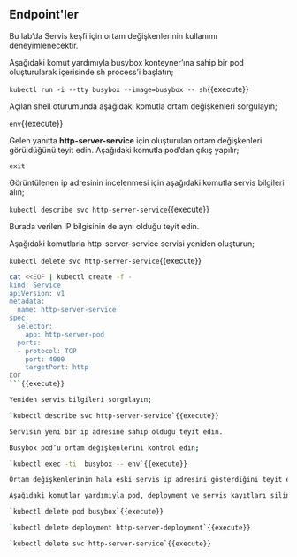 ## Endpoint'ler

Bu lab’da Servis keşfi için ortam değişkenlerinin kullanımı deneyimlenecektir. 

Aşağıdaki komut yardımıyla busybox konteyner’ına sahip bir pod oluşturularak içerisinde sh process’i başlatın;

`kubectl run -i --tty busybox --image=busybox -- sh`{{execute}}

Açılan shell oturumunda aşağıdaki komutla ortam değişkenleri sorgulayın;

`env`{{execute}}

Gelen yanıtta **http-server-service** için oluşturulan ortam değişkenleri görüldüğünü teyit edin. Aşağıdaki komutla pod’dan çıkış yapılır;

`exit`

Görüntülenen ip adresinin incelenmesi için aşağıdaki komutla servis bilgileri alın;

`kubectl describe svc http-server-service`{{execute}}

Burada verilen IP bilgisinin de aynı olduğu teyit edin.

Aşağıdaki komutlarla http-server-service servisi yeniden oluşturun;


`kubectl delete svc http-server-service`{{execute}}

```bash
cat <<EOF | kubectl create -f -
kind: Service
apiVersion: v1
metadata:
  name: http-server-service
spec:
  selector:
    app: http-server-pod
  ports:
  - protocol: TCP
    port: 4000
    targetPort: http
EOF
```{{execute}}

Yeniden servis bilgileri sorgulayın;

`kubectl describe svc http-server-service`{{execute}}

Servisin yeni bir ip adresine sahip olduğu teyit edin.

Busybox pod’u ortam değişkenlerini kontrol edin;

`kubectl exec -ti  busybox -- env`{{execute}}

Ortam değişkenlerinin hala eski servis ip adresini gösterdiğini teyit edin.

Aşağıdaki komutlar yardımıyla pod, deployment ve servis kayıtları silin;

`kubectl delete pod busybox`{{execute}}

`kubectl delete deployment http-server-deployment`{{execute}}

`kubectl delete svc http-server-service`{{execute}}
